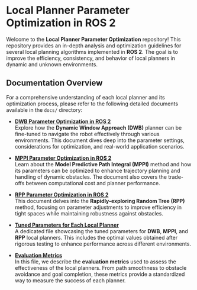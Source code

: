 # Local Planner Parameter Optimization in ROS 2

Welcome to the **Local Planner Parameter Optimization** repository! This repository provides an in-depth analysis and optimization guidelines for several local planning algorithms implemented in **ROS 2**. The goal is to improve the efficiency, consistency, and behavior of local planners in dynamic and unknown environments.

## Documentation Overview

For a comprehensive understanding of each local planner and its optimization process, please refer to the following detailed documents available in the `docs/` directory:

- **[DWB Parameter Optimization in ROS 2](docs/DWB_Parameter_Optimization_in_ROS2.pdf)**  
  Explore how the **Dynamic Window Approach (DWB)** planner can be fine-tuned to navigate the robot effectively through various environments. This document dives deep into the parameter settings, considerations for optimization, and real-world application scenarios.

- **[MPPI Parameter Optimization in ROS 2](docs/MPPI_Parameter_Optimization_in_ROS2.pdf)**  
  Learn about the **Model Predictive Path Integral (MPPI)** method and how its parameters can be optimized to enhance trajectory planning and handling of dynamic obstacles. The document also covers the trade-offs between computational cost and planner performance.

- **[RPP Parameter Optimization in ROS 2](docs/RPP_Parameter_Optimization_in_ROS2.pdf)**  
  This document delves into the **Rapidly-exploring Random Tree (RPP)** method, focusing on parameter adjustments to improve efficiency in tight spaces while maintaining robustness against obstacles.

- **[Tuned Parameters for Each Local Planner](docs/parameters.pdf)**  
  A dedicated file showcasing the tuned parameters for **DWB**, **MPPI**, and **RPP** local planners. This includes the optimal values obtained after rigorous testing to enhance performance across different environments.

- **[Evaluation Metrics](docs/metrics.pdf)**  
  In this file, we describe the **evaluation metrics** used to assess the effectiveness of the local planners. From path smoothness to obstacle avoidance and goal completion, these metrics provide a standardized way to measure the success of each planner.
